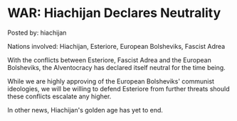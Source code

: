 # WAR: Hiachijan Declares Neutrality

Posted by: hiachijan

Nations involved: Hiachijan, Esteriore, European Bolsheviks, Fascist Adrea

With the conflicts between Esteriore, Fascist Adrea and the European Bolsheviks, the Alventocracy has declared itself neutral for the time being.

While we are highly approving of the European Bolsheviks' communist ideologies, we will be willing to defend Esteriore from further threats should these conflicts escalate any higher.

In other news, Hiachijan's golden age has yet to end.